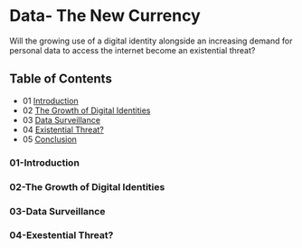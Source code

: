 # Data- The New Currency
Will the growing use of a digital identity alongside an increasing demand for personal data to access the internet become an existential threat?

## Table of Contents

- 01 [Introduction](#01-introduction)
- 02 [The Growth of Digital Identities](#02-The-Growth-of-Digital-Identities)
- 03 [Data Surveillance](#03-Data-Surveillance)
- 04 [Existential Threat?](#04-Existential-Threat?)
- 05 [Conclusion](https://github.com/2006695/CS220AU-DP-2022/blob/main/Conclusion)

### 01-Introduction
### 02-The Growth of Digital Identities
### 03-Data Surveillance
### 04-Exestential Threat?
